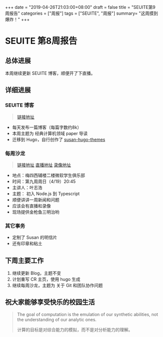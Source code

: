+++
date = "2019-04-26T21:03:00+08:00"
draft = false
title = "SEUITE第9周报告"
categories = ["周报"]
tags = ["SEUITE", "周报"]
summary= "这周摸到爆炸！"
+++

# SEUITE 第8周报告

## 总体进展

本周继续更新 SEUITE 博客，顺便开了下直播。

## 详细进展

### SEUITE 博客

> [链接地址](https://seuite.github.io)

- 每天发布一篇博客（每篇字数约8k）
- 本周主题为 经典计算机领域 paper 导读
- 迁移到 Hugo，自行创作了 [susan-hugo-themes](https://github.com/seuite/susan-hugo-theme)

### 每周沙龙

> [链接地址](https://ftp.seu.services/Seulon/)
> [直播地址](https://live.bilibili.com/61306)
> [录像地址](https://ftp.seu.services/Seulon/)

- 地点：梅四西辅楼二楼微软学生俱乐部
- 时间：第九周周日（4/19）20:45
- 主讲人：叶志浩
- 主题： 初入 Node.js 到 Typescript
- 顺便讲讲一周新闻和问题
- 应该会有直播和录像
- 现场提供金枪鱼三明治哟

### 其它事务

- 定制了 Susan 的明信片
- 还有印章和粘土

## 下周主要工作

1. 继续更新 Blog，主题不变
2. 计划重写 CR 主页，使用 hugo 生成
3. 继续每周沙龙，主题为 关于 Git 和团队协作问题

## 祝大家能够享受快乐的校园生活

> The goal of computation is the emulation of our synthetic abilities, not the understanding of our analytic ones.
>
> 计算的目标是对综合能力的模拟，而不是对分析能力的理解。
